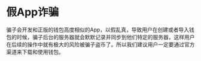 # 假App诈骗

  
骗子会开发和正版的钱包高度相似的App，以假乱真，导致用户在创建或者导入钱包的时候，骗子后台的服务器就会默默记录并同步到他们特定的服务器，这样用户在后续的操作中就有极大的风险被骗子盗币了。所以我们建议用户一定要通过官方渠道来下载和使用钱包。

